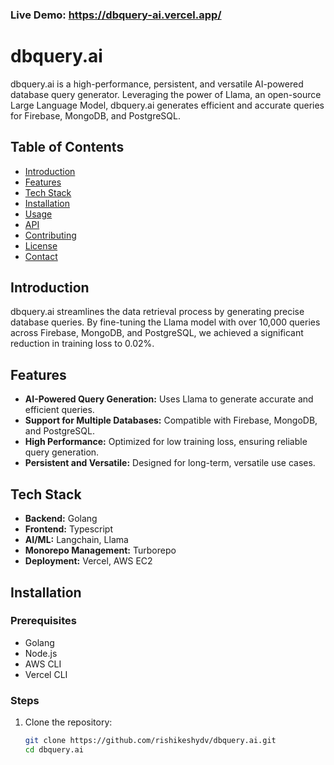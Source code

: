 ### Live Demo: https://dbquery-ai.vercel.app/

# dbquery.ai

dbquery.ai is a high-performance, persistent, and versatile AI-powered database query generator. Leveraging the power of Llama, an open-source Large Language Model, dbquery.ai generates efficient and accurate queries for Firebase, MongoDB, and PostgreSQL.

## Table of Contents

- [Introduction](#introduction)
- [Features](#features)
- [Tech Stack](#tech-stack)
- [Installation](#installation)
- [Usage](#usage)
- [API](#api)
- [Contributing](#contributing)
- [License](#license)
- [Contact](#contact)

## Introduction

dbquery.ai streamlines the data retrieval process by generating precise database queries. By fine-tuning the Llama model with over 10,000 queries across Firebase, MongoDB, and PostgreSQL, we achieved a significant reduction in training loss to 0.02%.

## Features

- **AI-Powered Query Generation:** Uses Llama to generate accurate and efficient queries.
- **Support for Multiple Databases:** Compatible with Firebase, MongoDB, and PostgreSQL.
- **High Performance:** Optimized for low training loss, ensuring reliable query generation.
- **Persistent and Versatile:** Designed for long-term, versatile use cases.

## Tech Stack

- **Backend:** Golang
- **Frontend:** Typescript
- **AI/ML:** Langchain, Llama
- **Monorepo Management:** Turborepo
- **Deployment:** Vercel, AWS EC2

## Installation

### Prerequisites

- Golang
- Node.js
- AWS CLI
- Vercel CLI

### Steps

1. Clone the repository:
   ```sh
   git clone https://github.com/rishikeshydv/dbquery.ai.git
   cd dbquery.ai
